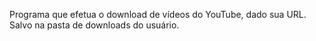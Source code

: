 Programa que efetua o download de vídeos do YouTube, dado sua URL. Salvo na pasta de downloads do usuário.